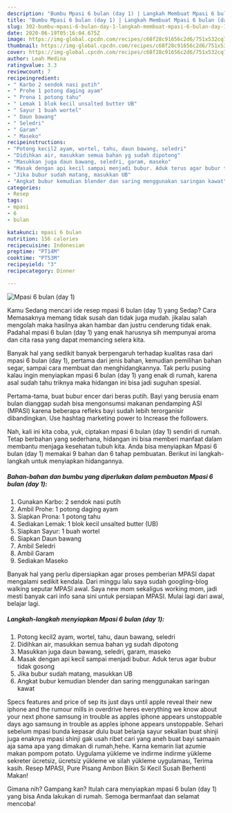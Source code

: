 ```yaml
---
description: "Bumbu Mpasi 6 bulan (day 1) | Langkah Membuat Mpasi 6 bulan (day 1) Yang Enak dan Simpel"
title: "Bumbu Mpasi 6 bulan (day 1) | Langkah Membuat Mpasi 6 bulan (day 1) Yang Enak dan Simpel"
slug: 302-bumbu-mpasi-6-bulan-day-1-langkah-membuat-mpasi-6-bulan-day-1-yang-enak-dan-simpel
date: 2020-06-19T05:16:04.675Z
image: https://img-global.cpcdn.com/recipes/c68f28c91656c2d6/751x532cq70/mpasi-6-bulan-day-1-foto-resep-utama.jpg
thumbnail: https://img-global.cpcdn.com/recipes/c68f28c91656c2d6/751x532cq70/mpasi-6-bulan-day-1-foto-resep-utama.jpg
cover: https://img-global.cpcdn.com/recipes/c68f28c91656c2d6/751x532cq70/mpasi-6-bulan-day-1-foto-resep-utama.jpg
author: Leah Medina
ratingvalue: 3.3
reviewcount: 7
recipeingredient:
- " Karbo 2 sendok nasi putih"
- " Prohe 1 potong daging ayam"
- " Prona 1 potong tahu"
- " Lemak 1 blok kecil unsalted butter UB"
- " Sayur 1 buah wortel"
- " Daun bawang"
- " Seledri"
- " Garam"
- " Maseko"
recipeinstructions:
- "Potong kecil2 ayam, wortel, tahu, daun bawang, seledri"
- "Didihkan air, masukkan semua bahan yg sudah dipotong"
- "Masukkan juga daun bawang, seledri, garam, maseko"
- "Masak dengan api kecil sampai menjadi bubur. Aduk terus agar bubur tidak gosong"
- "Jika bubur sudah matang, masukkan UB"
- "Angkat bubur kemudian blender dan saring menggunakan saringan kawat"
categories:
- Resep
tags:
- mpasi
- 6
- bulan

katakunci: mpasi 6 bulan 
nutrition: 156 calories
recipecuisine: Indonesian
preptime: "PT14M"
cooktime: "PT53M"
recipeyield: "3"
recipecategory: Dinner

---
```



![Mpasi 6 bulan (day 1)](https://img-global.cpcdn.com/recipes/c68f28c91656c2d6/751x532cq70/mpasi-6-bulan-day-1-foto-resep-utama.jpg)

Kamu Sedang mencari ide resep mpasi 6 bulan (day 1) yang Sedap? Cara Memasaknya memang tidak susah dan tidak juga mudah. jikalau salah mengolah maka hasilnya akan hambar dan justru cenderung tidak enak. Padahal mpasi 6 bulan (day 1) yang enak harusnya sih mempunyai aroma dan cita rasa yang dapat memancing selera kita.

Banyak hal yang sedikit banyak berpengaruh terhadap kualitas rasa dari mpasi 6 bulan (day 1), pertama dari jenis bahan, kemudian pemilihan bahan segar, sampai cara membuat dan menghidangkannya. Tak perlu pusing kalau ingin menyiapkan mpasi 6 bulan (day 1) yang enak di rumah, karena asal sudah tahu triknya maka hidangan ini bisa jadi suguhan spesial.

Pertama-tama, buat bubur encer dari beras putih. Bayi yang berusia enam bulan dianggap sudah bisa mengonsumsi makanan pendamping ASI (MPASI) karena beberapa refleks bayi sudah lebih terorganisir dibandingkan. Use hashtag marketing power to Increase the followers.


Nah, kali ini kita coba, yuk, ciptakan mpasi 6 bulan (day 1) sendiri di rumah. Tetap berbahan yang sederhana, hidangan ini bisa memberi manfaat dalam membantu menjaga kesehatan tubuh kita. Anda bisa menyiapkan Mpasi 6 bulan (day 1) memakai 9 bahan dan 6 tahap pembuatan. Berikut ini langkah-langkah untuk menyiapkan hidangannya.

<!--inarticleads1-->

##### Bahan-bahan dan bumbu yang diperlukan dalam pembuatan Mpasi 6 bulan (day 1):

1. Gunakan  Karbo: 2 sendok nasi putih
1. Ambil  Prohe: 1 potong daging ayam
1. Siapkan  Prona: 1 potong tahu
1. Sediakan  Lemak: 1 blok kecil unsalted butter (UB)
1. Siapkan  Sayur: 1 buah wortel
1. Siapkan  Daun bawang
1. Ambil  Seledri
1. Ambil  Garam
1. Sediakan  Maseko


Banyak hal yang perlu dipersiapkan agar proses pemberian MPASI dapat mengalami sedikit kendala. Dari minggu lalu saya sudah googling-blog walking seputar MPASI awal. Saya new mom sekaligus working mom, jadi mesti banyak cari info sana sini untuk persiapan MPASI. Mulai lagi dari awal, belajar lagi. 

<!--inarticleads2-->

##### Langkah-langkah menyiapkan Mpasi 6 bulan (day 1):

1. Potong kecil2 ayam, wortel, tahu, daun bawang, seledri
1. Didihkan air, masukkan semua bahan yg sudah dipotong
1. Masukkan juga daun bawang, seledri, garam, maseko
1. Masak dengan api kecil sampai menjadi bubur. Aduk terus agar bubur tidak gosong
1. Jika bubur sudah matang, masukkan UB
1. Angkat bubur kemudian blender dan saring menggunakan saringan kawat


Specs features and price of sep its just days until apple reveal their new iphone and the rumour mills in overdrive heres everything we know about your next phone samsung in trouble as apples iphone appears unstoppable days ago samsung in trouble as apples iphone appears unstoppable. Sehari sebelum mpasi bunda kepasar dulu buat belanja sayur sekalian buat shinji juga enaknya mpasi shinji gak usah ribet cari yang aneh buat bayi samaain aja sama apa yang dimakan di rumah,hehe. Karna kemarin liat azumie makan pompom potato. Uygulama yükleme ve indirme indirme yükleme sekreter ücretsiz, ücretsiz yükleme ve silah yükleme uygulaması, Terima kasih. Resep MPASI, Pure Pisang Ambon Bikin Si Kecil Susah Berhenti Makan! 

Gimana nih? Gampang kan? Itulah cara menyiapkan mpasi 6 bulan (day 1) yang bisa Anda lakukan di rumah. Semoga bermanfaat dan selamat mencoba!
